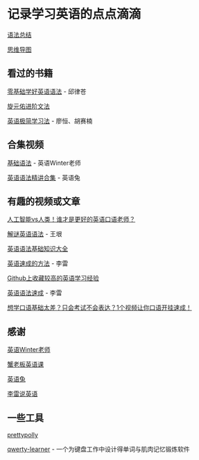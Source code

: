 # 记录学习英语的点点滴滴

[语法总结](/grammar.md)

[思维导图](https://www.zhixi.com/view/68f20a62)

## 看过的书籍

[零基础学好英语语法](https://weread.qq.com/web/bookDetail/732328b0718995a47324961) - 邱律苍

[旋元佑进阶文法](https://grammar.codeyu.com/)

[英语极简学习法](https://weread.qq.com/web/bookDetail/b7732720813ab7b49g0185f7) - 廖恒、胡赛楠

## 合集视频

[基础语法](https://space.bilibili.com/1122933332/channel/collectiondetail?sid=421466) - 英语Winter老师

[英语语法精讲合集](https://www.bilibili.com/video/BV1XY411J7aG/) - 英语兔

## 有趣的视频或文章

[人工智能vs人类！谁才是更好的英语口语老师？](https://www.bilibili.com/video/BV1su4y1B7Hq)

[解谜英语语法](http://www.yinwang.org/blog-cn/2018/11/23/grammar) - 王垠

[英语语法基础知识大全](https://zhuanlan.zhihu.com/p/400448345)

[英语速成的方法](https://www.bilibili.com/video/BV17B4y127aT) - 李雷

[Github上收藏较高的英语学习经验](https://byoungd.github.io/English-level-up-tips/#/)

[英语语法速成](https://www.bilibili.com/video/BV1Z5411V7d) - 李雷

[想学口语基础太差？只会考试不会表达？1个视频让你口语开挂速成！](https://www.bilibili.com/video/BV1Xu4y1H79i)

## 感谢

[英语Winter老师](https://space.bilibili.com/1122933332)

[蟹老板英语课](https://space.bilibili.com/1421174868/)

[英语兔](https://space.bilibili.com/483162496)

[李雷说英语](https://space.bilibili.com/107563581)

## 一些工具

[prettypolly](https://www.prettypolly.app/)

[qwerty-learner](https://qwerty.kaiyi.cool/) - 一个为键盘工作中设计得单词与肌肉记忆锻炼软件

